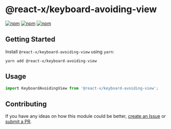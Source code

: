 # @react-x/keyboard-avoiding-view

[![npm](https://img.shields.io/npm/v/@react-x/keyboard-avoiding-view.svg)](https://www.npmjs.com/package/@react-x/keyboard-avoiding-view)
[![npm](https://img.shields.io/npm/dt/@react-x/keyboard-avoiding-view.svg)](https://www.npmjs.com/package/@react-x/keyboard-avoiding-view)
[![npm](https://img.shields.io/npm/l/@react-x/keyboard-avoiding-view.svg)](https://github.com/negativetwelve/react-x/blob/master/LICENSE)

## Getting Started

Install `@react-x/keyboard-avoiding-view` using `yarn`:

```shell
yarn add @react-x/keyboard-avoiding-view
```

## Usage

```javascript
import KeyboardAvoidingView from '@react-x/keyboard-avoiding-view';
```

## Contributing

If you have any ideas on how this module could be better, [create an Issue](https://github.com/negativetwelve/react-x/issues) or [submit a PR](https://github.com/negativetwelve/react-x/pulls).
